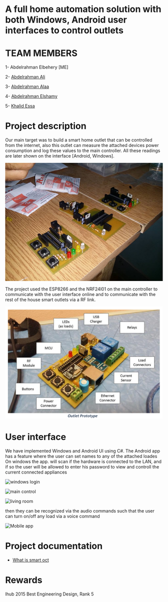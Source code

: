 # A full home automation solution with both Windows, Android user interfaces to control outlets

# TEAM MEMBERS
1- Abdelrahman Elbehery [ME]

2- [Abdelrahman Ali](https://www.linkedin.com/in/abd-el-rahman-ali-37592a9a/)

3- [Abdelrahman Alaa](https://www.linkedin.com/in/abdurhman-aldaly-5424a612b/)

4- [Abdelrahman Elshamy](https://www.linkedin.com/in/abdelrahman-elshamy-626938127/)

5- [Khalid Essa](https://www.linkedin.com/in/khalideissa/)

# Project description

Our main target was to build a smart home outlet that can be controlled from the internet, also this outlet can measure the attached devices
power consumption and log these values to the main controller. All these readings are later shown on the interface [Android, Windows].

![Real product](https://raw.githubusercontent.com/ELBe7ery/Home-Projects/master/SmartOct/Screenshots/11933403_1039499022735305_2092304568579028035_n.jpg)

The project used the ESP8266 and the NRF24l01 on the main controller to communicate with the user interface online and to communicate with the
rest of the house smart outlets via a RF link.

![Module](https://github.com/ELBe7ery/Home-Projects/blob/master/SmartOct/Screenshots/aaa.png)

# User interface

We have implemented Windows and Android UI using C#. The Android app has a feature where the user can set names to any of the attached loades
On windows the app. will scan if the hardware is connected to the LAN, and if so the user will be allowed to enter his password to view and controll the current connected appliances 

![windows login](https://raw.githubusercontent.com/ELBe7ery/University-Projects/master/SmartOct/Screenshots/2.png)

![main control](https://github.com/ELBe7ery/University-Projects/blob/master/SmartOct/Screenshots/3.png?raw=true)

![living room](https://github.com/ELBe7ery/University-Projects/blob/master/SmartOct/Screenshots/4.png?raw=true)

then they can be recognized via the audio commands such that the user can turn on/off any load via a voice command 

![Mobile app](https://scontent.fcai1-1.fna.fbcdn.net/v/t1.0-9/1897010_696676683767340_2147133191111804540_n.jpg?oh=334db8da715ca6d731c92a2fd14ec406&oe=5938C02C)

# Project documentation

+ [What is smart oct](https://drive.google.com/file/d/0B3W-vePZKVhPQXNZWmdmQ2lFdkE/view)

# Rewards

Ihub 2015 Best Engineering Design, Rank 5
